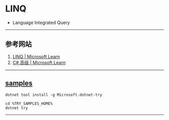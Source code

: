 # LINQ
- Language Integrated Query
---
## 参考网站
1. [LINQ | Microsoft Learn](https://learn.microsoft.com/zh-cn/dotnet/csharp/linq/)
2. [C# 高级 | Microsoft Learn](https://learn.microsoft.com/zh-cn/shows/c-advanced/)
---
## [samples](https://github.com/dotnet/try-samples)
```shell
dotnet tool install -g Microsoft.dotnet-try

cd %TRY_SAMPLES_HOME%
dotnet try
```
---
